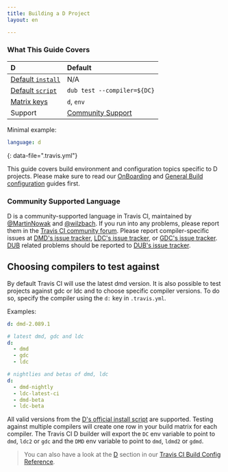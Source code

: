 ```yaml
---
title: Building a D Project
layout: en

---
```


### What This Guide Covers

<aside markdown="block" class="ataglance">

| D                                           | Default                                   |
|:--------------------------------------------|:------------------------------------------|
| [Default `install`](#dependency-management) | N/A                                       |
| [Default `script`](#default-build-script)   | `dub test --compiler=${DC}`               |
| [Matrix keys](#build-matrix)                | `d`, `env`                                |
| Support                                     | [Community Support](https://travis-ci.community/c/languages/d) |

Minimal example:

```yaml
language: d
```
{: data-file=".travis.yml"}

</aside>

This guide covers build environment and configuration topics specific to D projects. Please make
sure to read our [OnBoarding](/user/onboarding/) and
[General Build configuration](/user/customizing-the-build/) guides first.

### Community Supported Language

D is a community-supported language in Travis CI, maintained by [@MartinNowak](https://github.com/MartinNowak) and [@wilzbach](https://github.com/wilzbach). If you run into any problems, please report them in the
[Travis CI community forum](https://travis-ci.community/c/languages/d).
Please report compiler-specific issues at [DMD's issue tracker](https://issues.dlang.org),
[LDC's issue tracker](https://github.com/ldc-developers/ldc/issues), or
[GDC's issue tracker](https://gcc.gnu.org/bugzilla).
[DUB](https://github.com/dlang/dub) related problems should be reported to [DUB's issue tracker](https://github.com/dlang/dub/issues).

## Choosing compilers to test against

By default Travis CI will use the latest dmd version. It is also possible to test projects against
gdc or ldc and to choose specific compiler versions. To do
so, specify the compiler using the `d:` key in `.travis.yml`.

Examples:

```yml
d: dmd-2.089.1
```

```yml
# latest dmd, gdc and ldc
d:
  - dmd
  - gdc
  - ldc
```

```yml
# nightlies and betas of dmd, ldc
d:
  - dmd-nightly
  - ldc-latest-ci
  - dmd-beta
  - ldc-beta
```

All valid versions from the [D's official install script](https://dlang.org/install.html) are supported.
Testing against multiple compilers will create one row in your build matrix for each compiler. The
Travis CI D builder will export the `DC` env variable to point to `dmd`, `ldc2` or `gdc` and the
`DMD` env variable to point to `dmd`, `ldmd2` or `gdmd`.

> You can also have a look at the [D](https://config.travis-ci.com/ref/language/d) section in our [Travis CI Build Config Reference](https://config.travis-ci.com/).


